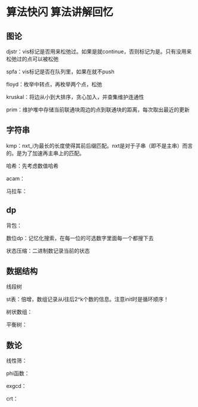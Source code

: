 # 算法快闪 算法讲解回忆

## 图论

djstr：vis标记是否用来松弛过。如果是就continue，否则标记为是。只有没用来松弛过的点可以被松弛

spfa：vis标记是否在队列里，如果在就不push

floyd：枚举中转点，再枚举两个点，松弛



kruskal：将边从小到大排序，贪心加入，并查集维护连通性

prim：维护堆中存储当前联通块周边的点到联通块的距离，每次取出最近的更新



## 字符串

kmp：nxt_i为最长的长度使得其前后缀匹配。nxt是对于子串（即不是主串）而言的。是为了加速再主串上的匹配。

哈希：先考虑数值哈希

acam：

马拉车：



## dp

背包：

数位dp：记忆化搜索，在每一位的可选数字里面每一个都搜下去

状态压缩：二进制数记录当前的状态



## 数据结构



线段树

st表：倍增，数组记录从i往后2^k个数的信息。注意init时是循环顺序！

树状数组：

平衡树：

## 数论

线性筛：

phi函数：

exgcd：

crt：



